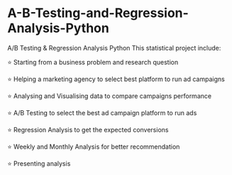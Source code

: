 # A-B-Testing-and-Regression-Analysis-Python
A/B Testing &amp; Regression Analysis Python
 This statistical project include:

⭐ Starting from a business problem and research question

⭐ Helping a marketing agency to select best platform to run ad campaigns

⭐ Analysing and Visualising data to compare campaigns performance

⭐ A/B Testing to select the best ad campaign platform to run ads

⭐ Regression Analysis to get the expected conversions

⭐ Weekly and Monthly Analysis for better recommendation

⭐ Presenting analysis
